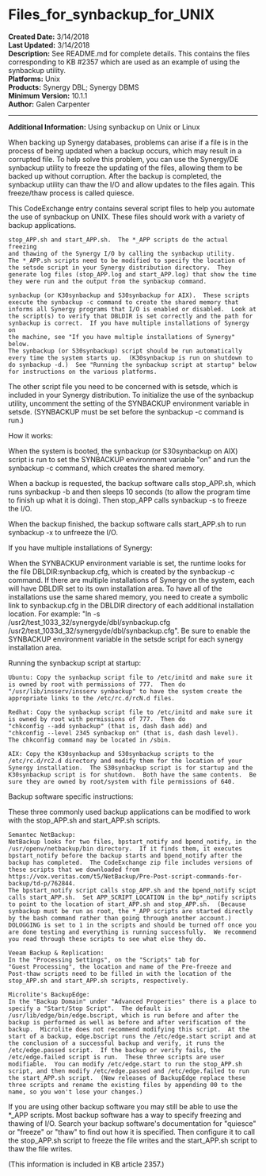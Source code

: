 # Files_for_synbackup_for_UNIX<br />
**Created Date:** 3/14/2018<br />
**Last Updated:** 3/14/2018<br />
**Description:** See README.md for complete details. This contains the files corresponding to KB #2357 which are used as an example of using the synbackup utility.<br />
**Platforms:** Unix<br />
**Products:** Synergy DBL; Synergy DBMS<br />
**Minimum Version:** 10.1.1<br />
**Author:** Galen Carpenter
<hr>

**Additional Information:**
			Using synbackup on Unix or Linux

When backing up Synergy databases, problems can arise if a file is in the
process of being updated when a backup occurs, which may result in a corrupted
file.  To help solve this problem, you can use the Synergy/DE synbackup utility
to freeze the updating of the files, allowing them to be backed up without
corruption.  After the backup is completed, the synbackup utility can thaw
the I/O and allow updates to the files again.  This freeze/thaw process is
called quiesce.

This CodeExchange entry contains several script files to help you automate the
use of synbackup on UNIX.  These files should work with a variety of backup
applications.

	stop_APP.sh and start_APP.sh.  The *_APP scripts do the actual freezing
	and thawing of the Synergy I/O by calling the synbackup utility.
	The *_APP.sh scripts need to be modified to specify the location of
	the setsde script in your Synergy distribution directory.  They
	generate log files (stop_APP.log and start_APP.log) that show the time
	they were run and the output from the synbackup command.

	synbackup (or K30synbackup and S30synbackup for AIX).  These scripts
	execute the synbackup -c command to create the shared memory that
	informs all Synergy programs that I/O is enabled or disabled.  Look at
	the script(s) to verify that DBLDIR is set correctly and the path for
	synbackup is correct.  If you have multiple installations of Synergy on
	the machine, see "If you have multiple installations of Synergy" below.
	The synbackup (or S30synbackup) script should be run automatically
	every time the system starts up.  (K30synbackup is run on shutdown to
	do synbackup -d.)  See "Running the synbackup script at startup" below
	for instructions on the various platforms.

The other script file you need to be concerned with is setsde, which is
included in your Synergy distribution.  To initialize the use of the synbackup
utility, uncomment the setting of the SYNBACKUP environment variable in setsde.
(SYNBACKUP must be set before the synbackup -c command is run.)

How it works:

When the system is booted, the synbackup (or S30synbackup on AIX) script is
run to set the SYNBACKUP environment variable "on" and run the synbackup -c
command, which creates the shared memory.

When a backup is requested, the backup software calls stop_APP.sh, which runs
synbackup -b and then sleeps 10 seconds (to allow the program time to finish
up what it is doing).  Then stop_APP calls synbackup -s to freeze the I/O.

When the backup finished, the backup software calls start_APP.sh to run
synbackup -x to unfreeze the I/O.

If you have multiple installations of Synergy:

When the SYNBACKUP environment variable is set, the runtime looks for the file
DBLDIR:synbackup.cfg, which is created by the synbackup -c command.  If there
are multiple installations of Synergy on the system, each will have DBLDIR set
to its own installation area.  To have all of the installations use the same
shared memory, you need to create a symbolic link to synbackup.cfg in the
DBLDIR directory of each additional installation location.  For example:
"ln -s /usr2/test_1033_32/synergyde/dbl/synbackup.cfg /usr2/test_1033d_32/synergyde/dbl/synbackup.cfg".
Be sure to enable the SYNBACKUP environment variable in the setsde script for
each synergy installation area.

Running the synbackup script at startup:

	Ubuntu: Copy the synbackup script file to /etc/initd and make sure it
	is owned by root with permissions of 777.  Then do
	"/usr/lib/insserv/insserv synbackup" to have the system create the
	appropriate links to the /etc/rc.d/rcN.d files.

	Redhat: Copy the synbackup script file to /etc/initd and make sure it
	is owned by root with permissions of 777.  Then do
	"chkconfig --add synbackup" (that is, dash dash add) and
	"chkconfig --level 2345 synbackup on" (that is, dash dash level).
	The chkconfig command may be located in /sbin.

	AIX: Copy the K30synbackup and S30synbackup scripts to the
	/etc/rc.d/rc2.d directory and modify them for the location of your
	Synergy installation.  The S30synbackup script is for startup and the
	K30synbackup script is for shutdown.  Both have the same contents.  Be
	sure they are owned by root/system with file permissions of 640.

Backup software specific instructions:

These three commonly used backup applications can be modified to work with the
stop_APP.sh and start_APP.sh scripts.

	Semantec NetBackup:
	NetBackup looks for two files, bpstart_notify and bpend_notify, in the
	/usr/openv/netbackup/bin directory.  If it finds them, it executes
	bpstart_notify before the backup starts and bpend_notify after the
	backup has completed.  The CodeExchange zip file includes versions of
	these scripts that we downloaded from
	https://vox.veritas.com/t5/NetBackup/Pre-Post-script-commands-for-backup/td-p/762844.
	The bpstart_notify script calls stop_APP.sh and the bpend_notify scipt
	calls start_APP.sh.  Set APP_SCRIPT_LOCATION in the bp*_notify scripts
	to point to the location of start_APP.sh and stop_APP.sh.  (Because
	synbackup must be run as root, the *_APP scripts are started directly
	by the bash command rather than going through another account.)
	DOLOGGING is set to 1 in the scripts and should be turned off once you
	are done testing and everything is running successfully.  We recommend
	you read through these scripts to see what else they do.

	Veeam Backup & Replication:
	In the "Processing Settings", on the "Scripts" tab for
	"Guest Processing", the location and name of the Pre-freeze and
	Post-thaw scripts need to be filled in with the location of the
	stop_APP.sh and start_APP.sh scripts, respectively.

	Microlite's BackupEdge:
	In the "Backup Domain" under "Advanced Properties" there is a place to
	specify a "Start/Stop Script".  The default is
	/usr/lib/edge/bin/edge.bscript, which is run before and after the
	backup is performed as well as before and after verification of the
	backup.  Microlite does not recommend modifying this script.  At the
	start of a backup, edge.bscript runs the /etc/edge.start script and at
	the conclusion of a successful backup and verify, it runs the
	/etc/edge.passed script.  If the backup or verify fails, the
	/etc/edge.failed script is run.  These three scripts are user
	modifiable.  You can modify /etc/edge.start to run the stop_APP.sh
	script, and then modify /etc/edge.passed and /etc/edge.failed to run
	the start_APP.sh script.  (New releases of BackupEdge replace these
	three scripts and rename the existing files by appending 00 to the
	name, so you won't lose your changes.)

If you are using other backup software you may still be able to use the *_APP
scripts.  Most backup software has a way to specify freezing and thawing of I/O.
Search your backup software's documentation for "quiesce" or "freeze" or "thaw"
to find out how it is specified.  Then configure it to call the stop_APP.sh
script to freeze the file writes and the start_APP.sh script to thaw the file
writes.

(This information is included in KB article 2357.)
